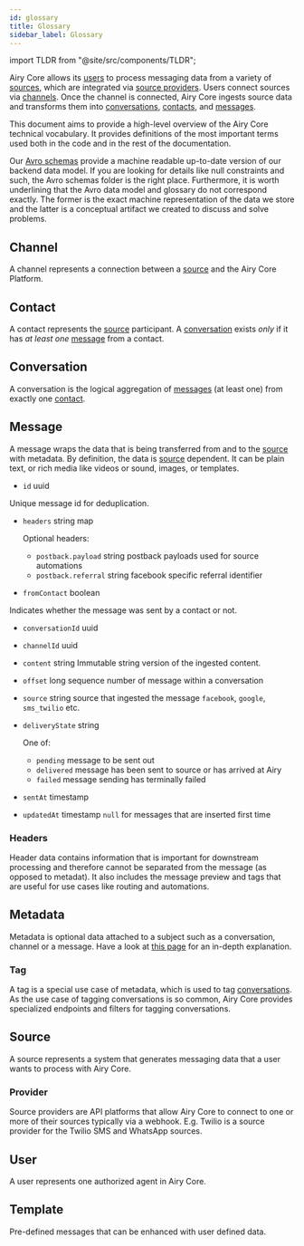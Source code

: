```yaml
---
id: glossary
title: Glossary
sidebar_label: Glossary
---
```


import TLDR from "@site/src/components/TLDR";

<TLDR>

Airy Core allows its [users](#user) to process messaging data from a variety of
[sources](#source), which are integrated via [source providers](#provider).
Users connect sources via [channels](#channel). Once the channel is connected,
Airy Core ingests source data and transforms them into
[conversations](#conversation), [contacts](#contact), and [messages](#message).

</TLDR>

This document aims to provide a high-level overview of the Airy Core
technical vocabulary. It provides definitions of the most important terms used
both in the code and in the rest of the documentation.

Our [Avro schemas](https://github.com/airyhq/airy/tree/main/backend/avro)
provide a machine readable up-to-date version of our backend data model. If you
are looking for details like null constraints and such, the Avro schemas folder
is the right place. Furthermore, it is worth underlining that the Avro data
model and glossary do not correspond exactly. The former is the exact machine
representation of the data we store and the latter is a conceptual artifact we
created to discuss and solve problems.

## Channel

A channel represents a connection between a [source](#source) and the Airy Core
Platform.

## Contact

A contact represents the [source](#source) participant. A
[conversation](#conversation) exists _only_ if it has _at least one_
[message](#message) from a contact.

## Conversation

A conversation is the logical aggregation of [messages](#message) (at least one)
from exactly one [contact](#contact).

## Message

A message wraps the data that is being transferred from and to the
[source](#source) with metadata. By definition, the data is [source](#source)
dependent. It can be plain text, or rich media like videos or sound, images, or
templates.

- `id` uuid

Unique message id for deduplication.

- `headers` string map

  Optional headers:

  - `postback.payload` string postback payloads used for source automations
  - `postback.referral` string facebook specific referral identifier

- `fromContact` boolean

Indicates whether the message was sent by a contact or not.

- `conversationId` uuid

- `channelId` uuid

- `content` string Immutable string version of the ingested content.

- `offset` long sequence number of message within a conversation

- `source` string source that ingested the message `facebook`, `google`, `sms_twilio` etc.

- `deliveryState` string

  One of:

  - `pending` message to be sent out
  - `delivered` message has been sent to source or has arrived at Airy
  - `failed` message sending has terminally failed

- `sentAt` timestamp

- `updatedAt` timestamp `null` for messages that are inserted first time

### Headers

Header data contains information that is important for downstream processing and therefore cannot be separated from the message (as opposed to metadat).
It also includes the message preview and tags that are useful for use cases like routing and automations.

## Metadata

Metadata is optional data attached to a subject such as a conversation, channel or a message. Have a look
at [this page](concepts/metadata.md) for an in-depth explanation.

### Tag

A tag is a special use case of metadata, which is used to tag
[conversations](#conversation). As the use case of tagging conversations is so
common, Airy Core provides specialized endpoints and filters for tagging
conversations.

## Source

A source represents a system that generates messaging data that a user wants to
process with Airy Core.

### Provider

Source providers are API platforms that allow Airy Core to connect to one or
more of their sources typically via a webhook. E.g. Twilio is a source provider
for the Twilio SMS and WhatsApp sources.

## User

A user represents one authorized agent in Airy Core.

## Template

Pre-defined messages that can be enhanced with user defined data.
